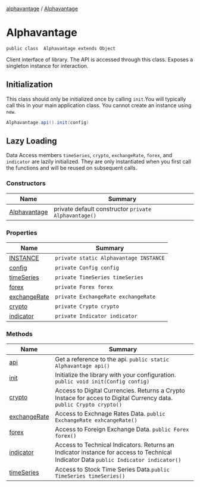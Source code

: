 [alphavantage](index.md) / [Alphavantage](#)

# Alphavantage

`public class  Alphavantage extends Object`

Client interface of library. The API is accessed through this class. Exposes a singleton instance for interaction.

## Initialization

This class should only be initialized once by calling `init`.You will typically call this in your main application class. You cannot create an instance using `new`.

```java
Alphavantage.api().init(config)
```

## Lazy Loading

Data Access members `timeSeries`, `crypto`, `exchangeRate`, `forex`, and `indicator` are lazily initialized. They are only instantiated when you first call the functions and will be reused on subsequent calls.

### Constructors

|Name|Summary|
|----|-------|
| [Alphavantage](#) | private default constructor `private Alphavantage()` |


### Properties

|Name|Summary|
|----|-------|
| [INSTANCE](#) | `private static Alphavantage INSTANCE` |
| [config](#) | `private Config config` |
| [timeSeries](#) | `private TimeSeries timeSeries`|
| [forex](#) | `private Forex forex` |
| [exchangeRate](#) | `private ExchangeRate exchangeRate` |
| [crypto](#) | `private Crypto crypto` |
| [indicator](#) | `private Indicator indicator` |

### Methods

|Name|Summary|
|----|-------|
| [api](#) | Get a reference to the api. `public static Alphavantage api()` |
| [init](#) | Initialize the library with your configuration. `public void init(Config config)` |
| [crypto](#) | Access to Digital Currencies. Returns a Crypto Instace for acces to Digital Currency data. `public Crypto crypto()` |
| [exchangeRate](#) | Access to Exchnage Rates Data. `public ExchangeRate exhcangeRate()` |
| [forex](#) | Access to Foreign Exchange Data. `public Forex forex()` |
| [indicator](#) | Access to Technical Indicators. Returns an Indicator instance for access to Technical Indicator Data `public Indicator indicator()` |
| [timeSeries](#) | Access to Stock Time Series Data.`public TimeSeries timeSeries()` |
